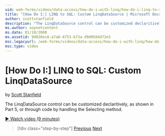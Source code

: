 ```yaml
---
uid: web-forms/videos/data-access/how-do-i-with-linq/how-do-i-linq-to-sql-custom-linqdatasource
title: "[How Do I:] LINQ to SQL: Custom LinqDataSource | Microsoft Docs"
author: scottstanfield
description: "The LinqDataSource control can be customized declaritively, as shown in Part 5, or through code by handling the Selecting method."
ms.author: aspnetcontent
ms.date: 01/10/2008
ms.assetid: 9d020ec8-a7a8-4753-b73a-d9d0584d72e3
msc.legacyurl: /web-forms/videos/data-access/how-do-i-with-linq/how-do-i-linq-to-sql-custom-linqdatasource
msc.type: video
---
```

[How Do I:] LINQ to SQL: Custom LinqDataSource
====================
by [Scott Stanfield](https://github.com/scottstanfield)

The LinqDataSource control can be customized declaritively, as shown in Part 5, or through code by handling the Selecting method.

[&#9654; Watch video (9 minutes)](https://channel9.msdn.com/Blogs/ASP-NET-Site-Videos/how-do-i-linq-to-sql-custom-linqdatasource)

> [!div class="step-by-step"]
> [Previous](how-do-i-linq-to-sql-linqdatasource.md)
> [Next](how-do-i-linq-to-sql-using-stored-procedures.md)
